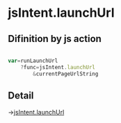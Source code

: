 # jsIntent.launchUrl

## Difinition by js action

```js.js

var=runLaunchUrl
	?func=jsIntent.launchUrl
		&currentPageUrlString
```

## Detail

->[jsIntent.launchUrl](https://github.com/puutaro/CommandClick/blob/master/md/developer/js_interface/details/JsIntent/launchUrl.md)
